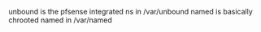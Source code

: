 unbound is the pfsense integrated ns in /var/unbound
named is basically chrooted named in /var/named
